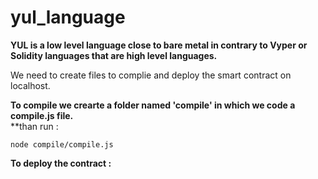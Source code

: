 # **yul_language**<br>
**YUL is a low level language close to bare metal in contrary to Vyper or Solidity languages that are high level languages.**<br>


We need to create files to complie and deploy the smart contract on localhost.


**To compile we crearte a folder named 'compile' in which we code a compile.js file.**<br>
**than run : 
```
node compile/compile.js
```

**To deploy the contract :** <br>

```node scripts/deploy.js**

